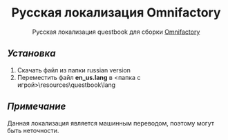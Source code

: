 <h1 align="center"> Русская локализация Omnifactory </h1>

<p align="center">
  Русская локализация questbook для сборки <a href="https://www.curseforge.com/minecraft/modpacks/omnifactory">Omnifactory</a>
</p>

## _Установка_
1. Скачать файл из папки russian version
2. Переместить файл **en_us.lang** в <папка с игрой>\resources\questbook\lang

## _Примечание_
Данная локализация является машинным переводом, поэтому могут быть неточности.
